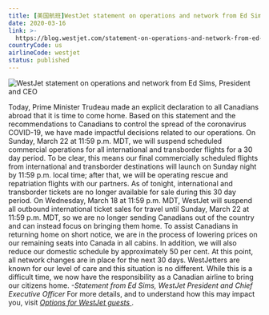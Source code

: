 ```yaml
---
title: [美国航班]WestJet statement on operations and network from Ed Sims, President and CEO
date: 2020-03-16
link: >-
  https://blog.westjet.com/statement-on-operations-and-network-from-ed-sims/
countryCode: us
airlineCode: westjet
status: published
---
```

![WestJet statement on operations and network from Ed Sims, President and CEO](https://blog.westjet.com/wp-content/uploads/2020/03/imgpsh_mobile_save-624x351.jpg)


Today, Prime Minister Trudeau made an explicit declaration to all Canadians abroad that it is time to come home. Based on this statement and the recommendations to Canadians to control the spread of the coronavirus COVID-19, we have made impactful decisions related to our operations. On Sunday, March 22 at 11:59 p.m. MDT, we will suspend scheduled commercial operations for all international and transborder flights for a 30 day period. To be clear, this means our final commercially scheduled flights from international and transborder destinations will launch on Sunday night by 11:59 p.m. local time; after that, we will be operating rescue and repatriation flights with our partners. As of tonight, international and transborder tickets are no longer available for sale during this 30 day period. On Wednesday, March 18 at 11:59 p.m. MDT, WestJet will suspend all outbound international ticket sales for travel until Sunday, March 22 at 11:59 p.m. MDT, so we are no longer sending Canadians out of the country and can instead focus on bringing them home. To assist Canadians in returning home on short notice, we are in the process of lowering prices on our remaining seats into Canada in all cabins. In addition, we will also reduce our domestic schedule by approximately 50 per cent. At this point, all network changes are in place for the next 30 days. WestJetters are known for our level of care and this situation is no different. While this is a difficult time, we now have the responsibility as a Canadian airline to bring our citizens home. _-Statement from Ed Sims, WestJet President and Chief Executive Officer_ For more details, and to understand how this may impact you, visit [ _Options for WestJet guests_ ](https://blog.westjet.com/options-for-westjet-guests-suspension-of-commercial-operations-transborder-and-international/).
